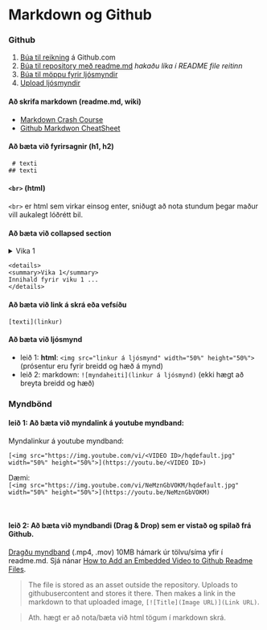 # Markdown og Github

### Github 
1. [Búa til reikning](https://youtu.be/ovCRBERA1NQ) á Github.com
1. [Búa til repository með readme.md](https://www.youtube.com/watch?v=HhfPWwz8lVA&ab_channel=RichMcCue)  _hakaðu líka í README file reitinn_
1. [Búa til möppu fyrir ljósmyndir](https://www.youtube.com/watch?v=FvCsnUgAdWA&ab_channel=RichMcCue)
1. [Upload ljósmyndir](https://www.youtube.com/watch?v=ATVm6ACERu8&ab_channel=RichMcCue) 

#### Að skrifa markdown (readme.md, wiki)
- [Markdown Crash Course](https://www.youtube.com/watch?v=HUBNt18RFbo&ab_channel=TraversyMedia)
- [Github Markdwon CheatSheet](https://github.com/adam-p/markdown-here/wiki/Markdown-Cheatsheet)


#### Að bæta við fyrirsagnir (h1, h2)
` # texti` <br>
`## texti`


#### `<br>` (html)

`<br>` er html sem virkar einsog enter, sniðugt að nota stundum þegar maður vill aukalegt lóðrétt bil.

#### Að bæta við collapsed section
<details>
<summary>Vika 1</summary>

<br>

Innihald fyrir viku 1 ...

</details>

```
<details>
<summary>Vika 1</summary>
Innihald fyrir viku 1 ...
</details>

```

#### Að bæta við link á skrá eða vefsíðu 
`[texti](linkur)`

#### Að bæta við ljósmynd
- leið 1: **html**: `<img src="linkur á ljósmynd" width="50%" height="50%">`  (prósentur eru fyrir breidd og hæð á mynd)
- leið 2: markdown: `![myndaheiti](linkur á ljósmynd)`   (ekki hægt að breyta breidd og hæð)

### Myndbönd

#### leið 1: Að bæta við myndalink á youtube myndband:
Myndalinkur á youtube myndband:  <!-- https://orbitingweb.com/blog/view-youtube-thumbnail-image/ -->

`[<img src="https://img.youtube.com/vi/<VIDEO ID>/hqdefault.jpg" width="50%" height="50%">](https://youtu.be/<VIDEO ID>)`

Dæmi: <br>
`[<img src="https://img.youtube.com/vi/NeMznGbVOKM/hqdefault.jpg" width="50%" height="50%">](https://youtu.be/NeMznGbVOKM)`

<br>

#### leið 2: Að bæta við myndbandi (Drag & Drop) sem er vistað og spilað frá Github.
[Dragðu myndband](https://i.stack.imgur.com/vxyiV.gif) (.mp4, .mov) 10MB hámark úr tölvu/síma yfir í readme.md. Sjá nánar [How to Add an Embedded Video to Github Readme Files](https://medium.com/huawei-developers/how-to-add-an-embedded-video-on-github-readme-file-450f83be157a).

> The file is stored as an asset outside the repository. Uploads to githubusercontent and stores it there. Then makes a link in the markdown to that uploaded image, `[![Title](Image URL)](Link URL)`. 


<!-- 
`[![Myndband](https://user-images.githubusercontent.com/117899282/222217311-3d43812d-6750-4b7e-945e-cce67de61149.mp4)](https://user-images.githubusercontent.com/117899282/222217311-3d43812d-6750-4b7e-945e-cce67de61149.mp4)`
-->

> Ath. hægt er að nota/bæta við html tögum í markdown skrá.



